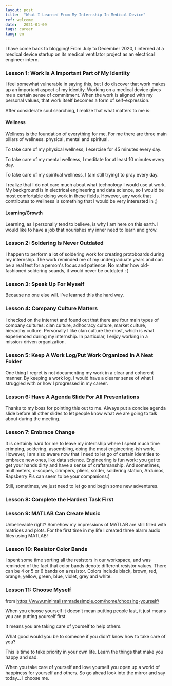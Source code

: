 ```yaml
---
layout: post
title:  "What I Learned From My Internship In Medical Device"
ref: welcome
date:   2021-01-09
tags: career
lang: en
---
```


I have come back to blogging!
From July to December 2020, I interned at a medical device startup on its medical ventilator project as an electrical engineer intern. 

### Lesson 1: Work Is A Important Part of My Identity

I feel somewhat vulnerable in saying this, but I do discover that work makes up an important aspect of my identity. Working on a medical device gives me a certain sense of commitment. When the work is aligned with my personal values, that work itself becomes a form of self-expression.

After considerate soul searching, I realize that what matters to me is:

#### Wellness

Wellness is the foundation of everything for me. For me there are three main pillars of wellness: physical, mental and spiritual.

To take care of my physical wellness, I exercise for 45 minutes every day.

To take care of my mental wellness, I meditate for at least 10 minutes every day.

To take care of my spiritual wellness, I (am still trying) to pray every day.

I realize that I do not care much about what technology I would use at work. My background is in electrical engineering and data science, so I would be most comfortable doing work in these fields. However, any work that contributes to wellness is something that I would be very interested in ;)

#### Learning/Growth

Learning, as I personally tend to believe, is why I am here on this earth. I would like to have a job that nourishes my inner need to learn and grow.

### Lesson 2: Soldering Is Never Outdated

I happen to perform a lot of soldering work for creating protoboards during my internship. The work reminded me of my undergraduate years and can be a real test for a person's focus and patience. No matter how old-fashioned soldering sounds, it would never be outdated : )

### Lesson 3: Speak Up For Myself

Because no one else will. I've learned this the hard way.

### Lesson 4: Company Culture Matters

I checked on the internet and found out that there are four main types of company cultures: clan culture, adhocracy culture, market culture, hierarchy culture. Personally I like clan culture the most, which is what experienced during my internship. In particular, I enjoy working in a mission-driven organization.

### Lesson 5: Keep A Work Log/Put Work Organized In A Neat Folder

One thing I regret is not documenting my work in a clear and coherent manner. By keeping a work log, I would have a clearer sense of what I struggled with or how I progressed in my career. 

### Lesson 6: Have A Agenda Slide For All Presentations
Thanks to my boss for pointing this out to me. Always put a concise agenda slide before all other slides to let people know what we are going to talk about during the meeting.
### Lesson 7: Embrace Change 

It is certainly hard for me to leave my internship where I spent much time crimping, soldering, assembling, doing the most engineering-ish work. However, I am also aware now that I need to let go of certain identities to embrace new ones, like data science. Engineering is fun work: you get to get your hands dirty and have a sense of craftsmanship. And sometimes, multimeters, o-scopes, crimpers, pliers, solder, soldering station, Arduinos, Rapsberry Pis can seem to be your companions:)

Still, sometimes, we just need to let go and begin some new adventures. 

### Lesson 8: Complete the Hardest Task First

### Lesson 9: MATLAB Can Create Music

Unbelievable right? Somehow my impressions of MATLAB are still filled with matrices and plots. For the first time in my life I created three alarm audio files using MATLAB!

### Lesson 10: Resistor Color Bands

I spent some time sorting all the resistors in our workspace, and was reminded of the fact that color bands denote different resistor values. There can be 4 or 5 or 6 bands on a resistor. Colors include black, brown, red, orange, yellow, green, blue, violet, grey and white.

### Lesson 11: Choose Myself
from https://www.minimalismmadesimple.com/home/choosing-yourself/

When you choose yourself it doesn’t mean putting people last, it just means you are putting yourself first.

It means you are taking care of yourself to help others. 

What good would you be to someone if you didn’t know how to take care of you?

 This is time to take priority in your own life. Learn the things that make you happy and sad.

When you take care of yourself and love yourself you open up a world of happiness for yourself and others. So go ahead look into the mirror and say today… I choose me.
